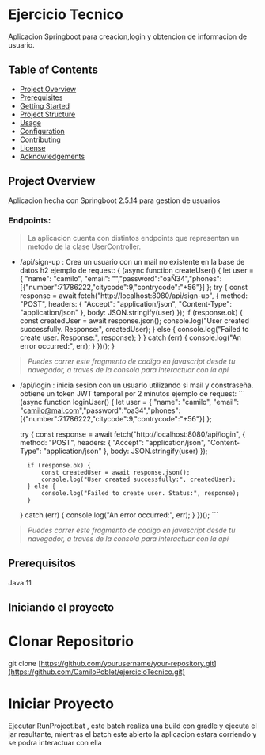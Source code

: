 # Ejercicio Tecnico

Aplicacion Springboot para creacion,login y obtencion de informacion de usuario.

## Table of Contents

- [Project Overview](#project-overview)
- [Prerequisites](#prerequisites)
- [Getting Started](#getting-started)
- [Project Structure](#project-structure)
- [Usage](#usage)
- [Configuration](#configuration)
- [Contributing](#contributing)
- [License](#license)
- [Acknowledgements](#acknowledgements)

## Project Overview

Aplicacion hecha con Springboot 2.5.14 para gestion de usuarios 

### Endpoints: 
> La aplicacion cuenta con distintos endpoints que representan un metodo de la clase UserController.
- /api/sign-up : Crea un usuario con un mail no existente en la base de datos h2
ejemplo de request:
{
    (async function createUser() {
        let user = { "name": "camilo", "email": "","password":"oaÑ34","phones":[{"number":71786222,"citycode":9,"contrycode":"+56"}] };
        try {
            const response = await fetch("http://localhost:8080/api/sign-up", {
                method: "POST",
                headers: {
                    "Accept": "application/json",
                    "Content-Type": "application/json"
                },
                body: JSON.stringify(user)
            });
            if (response.ok) {
                const createdUser = await response.json();
                console.log("User created successfully. Response:", createdUser);
            } else {
                console.log("Failed to create user. Response:", response);
            }
        } catch (err) {
            console.log("An error occurred:", err);
        }
    })(); 
}
> _Puedes correr este fragmento de codigo en javascript desde tu navegador, a traves de la consola para interactuar con la api_

- /api/login : inicia sesion con un usuario utilizando si mail y constraseña. obtiene un token JWT temporal por 2 minutos 
ejemplo de request:
´´´
(async function loginUser() {
    let user = { "name": "camilo", "email": "camilo@mal.com","password":"oa34","phones":[{"number":71786222,"citycode":9,"contrycode":"+56"}] };

    try {
        const response = await fetch("http://localhost:8080/api/login", {
            method: "POST",
            headers: {
                "Accept": "application/json",
                "Content-Type": "application/json"
            },
            body: JSON.stringify(user)
        });

        if (response.ok) {
            const createdUser = await response.json();
            console.log("User created successfully:", createdUser);
        } else {
            console.log("Failed to create user. Status:", response);
        }
    } catch (err) {
        console.log("An error occurred:", err);
    }
})();
´´´
> _Puedes correr este fragmento de codigo en javascript desde tu navegador, a traves de la consola para interactuar con la api_

## Prerequisitos
Java 11
## Iniciando el proyecto

# Clonar Repositorio
git clone [https://github.com/yourusername/your-repository.git](https://github.com/CamiloPoblet/ejercicioTecnico.git)

# Iniciar Proyecto
Ejecutar RunProject.bat , este batch realiza una build con gradle y ejecuta el jar resultante, mientras el batch este abierto la aplicacion estara corriendo y se podra interactuar con ella
